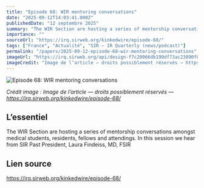```yaml
---
title: "Episode 68: WIR mentoring conversations"
date: "2025-09-12T14:03:41.000Z"
publishedDate: "12 septembre 2025"
summary: "The WIR Section are hosting a series of mentorship conversations amongst medical students, residents, fellows and attendings. In this session we hear from SIR Past President, Laura Findeiss, MD, FSIR"
importance: ""
sourceUrl: "https://irq.sirweb.org/kinkedwire/episode-68/"
tags: ["France", "Actualité", "SIR — IR Quarterly (news/podcast)"]
permalink: "/papers/2025-09-12-episode-68-wir-mentoring-conversations"
imageUrl: "https://irq.sirweb.org/api/design-f7c20066db199df73ac23090f00f5d89/favicon.png"
imageCredit: "Image de l’article — droits possiblement réservés — https://irq.sirweb.org/kinkedwire/episode-68/"
---
```


![Episode 68: WIR mentoring conversations](https://irq.sirweb.org/api/design-f7c20066db199df73ac23090f00f5d89/favicon.png)

*Crédit image : Image de l’article — droits possiblement réservés — https://irq.sirweb.org/kinkedwire/episode-68/*

## L’essentiel

The WIR Section are hosting a series of mentorship conversations amongst medical students, residents, fellows and attendings. In this session we hear from SIR Past President, Laura Findeiss, MD, FSIR

## Lien source

https://irq.sirweb.org/kinkedwire/episode-68/
